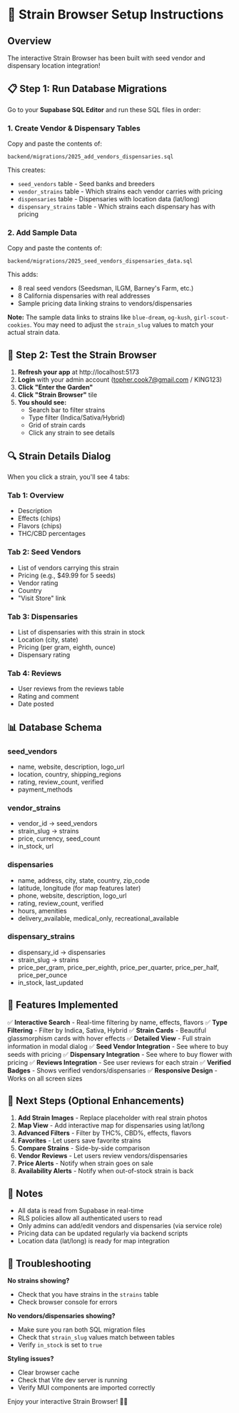 # 🌿 Strain Browser Setup Instructions

## Overview
The interactive Strain Browser has been built with seed vendor and dispensary location integration!

## 📋 Step 1: Run Database Migrations

Go to your **Supabase SQL Editor** and run these SQL files in order:

### 1. Create Vendor & Dispensary Tables
Copy and paste the contents of:
```
backend/migrations/2025_add_vendors_dispensaries.sql
```

This creates:
- `seed_vendors` table - Seed banks and breeders
- `vendor_strains` table - Which strains each vendor carries with pricing
- `dispensaries` table - Dispensaries with location data (lat/long)
- `dispensary_strains` table - Which strains each dispensary has with pricing

### 2. Add Sample Data
Copy and paste the contents of:
```
backend/migrations/2025_seed_vendors_dispensaries_data.sql
```

This adds:
- 8 real seed vendors (Seedsman, ILGM, Barney's Farm, etc.)
- 8 California dispensaries with real addresses
- Sample pricing data linking strains to vendors/dispensaries

**Note:** The sample data links to strains like `blue-dream`, `og-kush`, `girl-scout-cookies`. You may need to adjust the `strain_slug` values to match your actual strain data.

## 🎨 Step 2: Test the Strain Browser

1. **Refresh your app** at http://localhost:5173
2. **Login** with your admin account (topher.cook7@gmail.com / KING123)
3. **Click "Enter the Garden"**
4. **Click "Strain Browser"** tile
5. **You should see:**
   - Search bar to filter strains
   - Type filter (Indica/Sativa/Hybrid)
   - Grid of strain cards
   - Click any strain to see details

## 🔍 Strain Details Dialog

When you click a strain, you'll see 4 tabs:

### Tab 1: Overview
- Description
- Effects (chips)
- Flavors (chips)
- THC/CBD percentages

### Tab 2: Seed Vendors
- List of vendors carrying this strain
- Pricing (e.g., $49.99 for 5 seeds)
- Vendor rating
- Country
- "Visit Store" link

### Tab 3: Dispensaries
- List of dispensaries with this strain in stock
- Location (city, state)
- Pricing (per gram, eighth, ounce)
- Dispensary rating

### Tab 4: Reviews
- User reviews from the reviews table
- Rating and comment
- Date posted

## 📊 Database Schema

### seed_vendors
- name, website, description, logo_url
- location, country, shipping_regions
- rating, review_count, verified
- payment_methods

### vendor_strains
- vendor_id → seed_vendors
- strain_slug → strains
- price, currency, seed_count
- in_stock, url

### dispensaries
- name, address, city, state, country, zip_code
- latitude, longitude (for map features later)
- phone, website, description, logo_url
- rating, review_count, verified
- hours, amenities
- delivery_available, medical_only, recreational_available

### dispensary_strains
- dispensary_id → dispensaries
- strain_slug → strains
- price_per_gram, price_per_eighth, price_per_quarter, price_per_half, price_per_ounce
- in_stock, last_updated

## 🎯 Features Implemented

✅ **Interactive Search** - Real-time filtering by name, effects, flavors
✅ **Type Filtering** - Filter by Indica, Sativa, Hybrid
✅ **Strain Cards** - Beautiful glassmorphism cards with hover effects
✅ **Detailed View** - Full strain information in modal dialog
✅ **Seed Vendor Integration** - See where to buy seeds with pricing
✅ **Dispensary Integration** - See where to buy flower with pricing
✅ **Reviews Integration** - See user reviews for each strain
✅ **Verified Badges** - Shows verified vendors/dispensaries
✅ **Responsive Design** - Works on all screen sizes

## 🚀 Next Steps (Optional Enhancements)

1. **Add Strain Images** - Replace placeholder with real strain photos
2. **Map View** - Add interactive map for dispensaries using lat/long
3. **Advanced Filters** - Filter by THC%, CBD%, effects, flavors
4. **Favorites** - Let users save favorite strains
5. **Compare Strains** - Side-by-side comparison
6. **Vendor Reviews** - Let users review vendors/dispensaries
7. **Price Alerts** - Notify when strain goes on sale
8. **Availability Alerts** - Notify when out-of-stock strain is back

## 📝 Notes

- All data is read from Supabase in real-time
- RLS policies allow all authenticated users to read
- Only admins can add/edit vendors and dispensaries (via service role)
- Pricing data can be updated regularly via backend scripts
- Location data (lat/long) is ready for map integration

## 🐛 Troubleshooting

**No strains showing?**
- Check that you have strains in the `strains` table
- Check browser console for errors

**No vendors/dispensaries showing?**
- Make sure you ran both SQL migration files
- Check that `strain_slug` values match between tables
- Verify `in_stock` is set to `true`

**Styling issues?**
- Clear browser cache
- Check that Vite dev server is running
- Verify MUI components are imported correctly

Enjoy your interactive Strain Browser! 🌿✨

